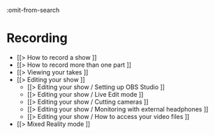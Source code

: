 :omit-from-search

# Recording

* [[>  How to record a show ]]
* [[>  How to record more than one part ]]
* [[>  Viewing your takes ]]
* [[>  Editing your show ]]
	* [[>  Editing your show / Setting up OBS Studio ]]
	* [[>  Editing your show / Live Edit mode ]]
	* [[>  Editing your show / Cutting cameras ]]
	* [[>  Editing your show / Monitoring with external headphones ]]
	* [[>  Editing your show / How to access your video files ]]
* [[>  Mixed Reality mode ]]